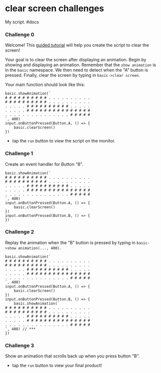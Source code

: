 # clear screen challenges

My script. #docs

### Challenge 0

Welcome! This [guided tutorial](/microbit/hzckbb) will help you create the script to clear the screen!

Your goal is to clear the screen after displaying an animation. Begin by showing and displaying an animation. Remember that the `show animation` is in the `basic` namespace. We then need to detect when the "A" button is pressed. Finally, clear the screen by typing in `basic->clear screen`.

Your main function should look like this:

```
basic.showAnimation(`
# # # # # # # # # # . . . . . . . . . .
# # # # # # # # # # . . . . . . . . . .
. . . . . # # # # # # # # # # . . . . .
. . . . . # # # # # # # # # # # # # # #
. . . . . . . . . . . . . . . # # # # #
`, 400)
input.onButtonPressed(Button.A, () => {
    basic.clearScreen()
})
```

* tap the `run` button to view the script on the monitor.

### Challenge 1

Create an event handler for Button "B".

```
basic.showAnimation(`
# # # # # # # # # # . . . . . . . . . .
# # # # # # # # # # . . . . . . . . . .
. . . . . # # # # # # # # # # . . . . .
. . . . . # # # # # # # # # # # # # # #
. . . . . . . . . . . . . . . # # # # #
`, 400)
input.onButtonPressed(Button.A, () => {
    basic.clearScreen()
})
input.onButtonPressed(Button.B, () => {
})
```

### Challenge 2

Replay the animation when the "B" button is pressed by typing in `basic->show animation(..., 400)`.

```
basic.showAnimation(`
# # # # # # # # # # . . . . . . . . . .
# # # # # # # # # # . . . . . . . . . .
. . . . . # # # # # # # # # # . . . . .
. . . . . # # # # # # # # # # # # # # #
. . . . . . . . . . . . . . . # # # # #
`, 400)
input.onButtonPressed(Button.A, () => {
    basic.clearScreen()
})
input.onButtonPressed(Button.B, () => {
    basic.showAnimation(`
# # # # # # # # # # . . . . . . . . . .
# # # # # # # # # # . . . . . . . . . .
. . . . . # # # # # # # # # # . . . . .
. . . . . # # # # # # # # # # # # # # #
. . . . . . . . . . . . . . . # # # # #
`, 400) // ***
})
```

### Challenge 3

Show an animation that scrolls back up when you press button "B".

* tap the `run` button to view your final product!
